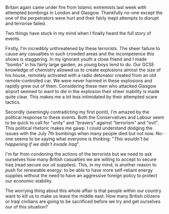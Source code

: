---
---
Britain again came under fire from Islamic extremists last week with attempted bombings in London and Glasgow. Thankfully no-one except the one of the perpetrators were hurt and their fairly inept attempts to disrupt and terrorise failed.

Two things have stuck in my mind when I finally heard the full story of events.

Firstly, I'm incredibly unthreatened by these terrorists. The sheer failure to cause any casualties in such crowded areas and the incompetence this shows is staggering. In my ignorant youth a close friend and I made "bombs" in his fairly large garden, as young boys tend to do. Our GCSE knowledge of chemistry allowed us to create explosions almost the size of his house, remotely activated with a radio detonator created from an old remote-controlled car. We were never harmed in these explosions and rapidly grew out of them. Considering these men who attacked Glasgow airport seemed to want to die in the explosion their sheer inability is made quite clear. This makes me a lot less intimidated by their attempted scare tactics.

Secondly (seemingly contradicting my first point), I'm amazed by the political response to these events. Both the Conservatives and Labour seem to be quick to call for "unity" and "bravery" against "terrorism" and "evil". This political rhetoric makes me gawp. I could understand dodging the issues with the July 7th bombings when many people died but not now. No-one seems to be saying what everyone is thinking: "_This wouldn't be happening if we didn't invade Iraq_".

I'm far from condoning the actions of the terrorists but we need to ask ourselves how many British casualties we are willing to accept to secure Iraq (read secure our oil supplies). This, in my mind, is another reason to push for renewable energy: to be able to have more self-reliant energy supplies without the need to have an aggressive foreign policy to protect our economic stability.

The worrying thing about this whole affair is that people within our country want to kill us to make us leave the middle east. How many British citizens or Iraqi civilians are going to be sacrificed before we try and get ourselves our of this situation?
